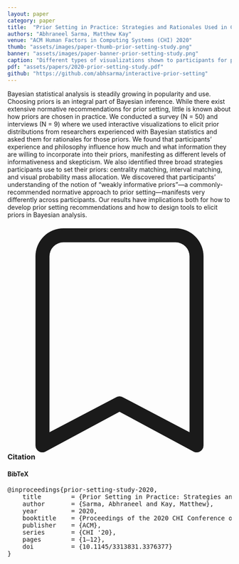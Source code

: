 ```yaml
---
layout: paper
category: paper
title:  "Prior Setting in Practice: Strategies and Rationales Used in Choosing Prior Distributions for Bayesian Analysis"
authors: "Abhraneel Sarma, Matthew Kay"
venue: "ACM Human Factors in Computing Systems (CHI) 2020"
thumb: "assets/images/paper-thumb-prior-setting-study.png"
banner: "assets/images/paper-banner-prior-setting-study.png"
caption: "Different types of visualizations shown to participants for prior elicitation. We visualize the prior density (left), prior density on the response scale (center) and prior predictive density (right); the chosen prior is also written in the common parametric form (for example, Normal(0, 1)). Users' use a widget interfaceto specify their prior. "
pdf: "assets/papers/2020-prior-setting-study.pdf"
github: "https://github.com/abhsarma/interactive-prior-setting"
---
```


<!-- abstract -->
Bayesian statistical analysis is steadily growing in popularity and use. Choosing priors is an integral part of Bayesian inference. While there exist extensive normative recommendations for prior setting, little is known about how priors are chosen in practice. We conducted a survey (N = 50) and interviews (N = 9) where we used interactive visualizations to elicit prior distributions from researchers experienced with Bayesian statistics and asked them for rationales for those priors. We found that participants’ experience and philosophy influence how much and what information they are willing to incorporate into their priors, manifesting as different levels of informativeness and skepticism. We also identified three broad strategies participants use to set their priors: centrality matching, interval matching, and visual probability mass allocation. We discovered that participants’ understanding of the notion of “weakly informative priors”—a commonly-recommended normative approach to prior setting—manifests very differently across participants. Our results have implications both for how to develop prior setting recommendations and how to design tools to elicit priors in Bayesian analysis.


<h3><svg xmlns="http://www.w3.org/2000/svg" fill="currentColor" class="bi bi-bookmark" viewBox="0 0 16 16">
  <path d="M2 2a2 2 0 0 1 2-2h8a2 2 0 0 1 2 2v13.5a.5.5 0 0 1-.777.416L8 13.101l-5.223 2.815A.5.5 0 0 1 2 15.5V2zm2-1a1 1 0 0 0-1 1v12.566l4.723-2.482a.5.5 0 0 1 .554 0L13 14.566V2a1 1 0 0 0-1-1H4z"/>
</svg> Citation</h3>
<div class="bibtex">
<!-- bibtex -->
<h4>BibTeX</h4>
<pre>
@inproceedings{prior-setting-study-2020,
	title        = {Prior Setting in Practice: Strategies and Rationales Used in Choosing Prior Distributions for Bayesian Analysis},
	author       = {Sarma, Abhraneel and Kay, Matthew},
	year         = 2020,
	booktitle    = {Proceedings of the 2020 CHI Conference on Human Factors in Computing Systems},
	publisher    = {ACM},
	series       = {CHI '20},
	pages        = {1–12},
	doi          = {10.1145/3313831.3376377}
}
</pre>
</div>